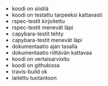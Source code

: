 - koodi on siistiä
- koodi on testattu tarpeeksi kattavasti
- rspec-testit kirjoitettu
- rspec-testit menevät läpi
- capybara-testit tehty
- capybara-testit menevät läpi
- dokumentaatio ajan tasalla
- dokumentaatio riittävän kattavaa
- koodi on vertaisarvioitu
- koodi on githubissa
- travis-build ok
- laitettu tuotantoon